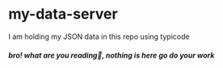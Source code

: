 # my-data-server
 I am holding my JSON data in this repo using typicode
##### bro! what are you reading🔫, nothing is here go do your work
